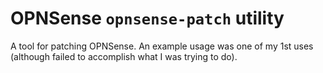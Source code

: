 # OPNSense `opnsense-patch` utility

A tool for patching OPNSense. An example usage was one of my 1st uses (although failed to accomplish what I was trying to do).